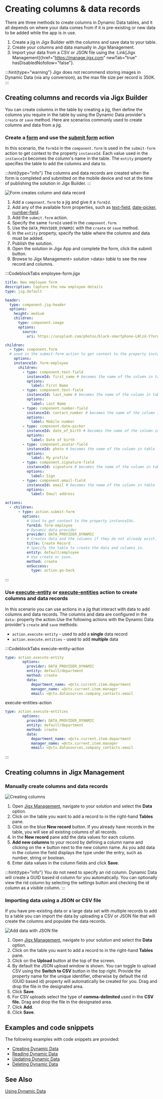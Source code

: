 # Creating columns & data records

There are three methods to create columns in Dynamic Data tables, and it all depends on where your data comes from if it is pre-existing or new data to be added while the app is in use.

1. Create a jig in Jigx Builder with the columns and save data to your table.
2. Create your columns and data manually in Jigx Management.
3. Import your data from a CSV or JSON file using the :Link[Jigx Management]{href="https://manage.jigx.com" newTab="true" hasDisabledNofollow="false"}.

:::hint{type="warning"}
Jigx does not recommend storing images in Dynamic Data (via any conversion), as the max file size per record is 350K.
:::

## Creating columns and records via Jigx Builder

You can create columns in the table by creating a jig, then define the columns you require in the table by using the Dynamic Data provider's `create` or `save` method.
Here are scenarios commonly used to create columns and data from a jig.

### Create a [**form**](https://docs.jigx.com/examples/form) and use the [**submit form**](https://docs.jigx.com/examples/submit-form) action

In this scenario, the `formId` in the `component.form` is used in the `submit-form` action to get context to the property `instanceId`. Each value used in the `instanceId` becomes the column's name in the table. The `entity` property specifies the table to add the columns and data to.

:::hint{type="info"}
The columns and data records are created when the form is completed and submitted on the mobile device and not at the time of publishing the solution in Jigx Builder.
:::

![Form creates column and data record](https://archbee-image-uploads.s3.amazonaws.com/x7vdIDH6-ScTprfmi2XXX/jjL4vN_lEb3UbFsv42yPN_dd-column-form.png "Form creates column and data record")

1. Add a `component.form` to a jig and give it a `formId`.
2. Add any of the available form properties, such as [text-field](https://docs.jigx.com/examples/text-field), [date-picker](https://docs.jigx.com/examples/date-picker), [number-field](https://docs.jigx.com/examples/number-field).
3. Add the `submit.form` action.
4. Specify the same `formId` used in the `component.form`.
5. Use the `DATA_PROVIDER_DYNAMIC` with the `create` or `save` method.
6. In the `entity` property, specify the table where the columns and data must be added.
7. Publish the solution.
8. Open the solution in Jigx App and complete the form, click the submit button.
9. Browse to Jigx Management> *solution* >data> *table* to see the new record and columns.

:::CodeblockTabs
employee-form.jigx

```yaml
title: New employee form
description: Capture the new employee details
type: jig.default

header:
  type: component.jig-header
  options:
    height: medium
    children:
      type: component.image
      options:
        source:
          uri: https://unsplash.com/photos/black-smartphone-LNlzd-Y7orw

children:
  - type: component.form
  # used in the submit-form action to get context to the property instanceId.
    options:
    instanceId: form-employee 
      children:
        - type: component.text-field
          instanceId: first_name # becomes the name of the column in table
          options:
            label: First Name
        - type: component.text-field
          instanceId: last_name # becomes the name of the column in table
          options:
            label: Last Name
        - type: component.number-field
          instanceId: contact_number # becomes the name of the column in table
          options:
            label: Mobile number
        - type: component.date-picker
          instanceId: date_of_birth # becomes the name of the column in table
          options:
            label: Date of birth
        - type: component.avatar-field
          instanceId: photo # becomes the name of the column in table
          options:
            label: My profile
        - type: component.signature-field
          instanceId: signature # becomes the name of the column in table
          options:
            label: Sign
        - type: component.email-field
          instanceId: email # becomes the name of the column in table
          options:
            label: Email address

actions:
  - children:
      - type: action.submit-form
        options:
          # Used to get context to the property instanceIds.
          formId: form-employee 
          # Dynamic data provider
          provider: DATA_PROVIDER_DYNAMIC 
          # Creates data and the columns if they do not already exist.
          title: Create Record 
          # Specify the table to create the data and columns in.
          entity: default/employee 
          # Use create or save.
          method: create 
          onSuccess:
            type: action.go-back
```
:::

### Use [execute-entity](https://docs.jigx.com/examples/execute-entity) or [execute-entities](https://docs.jigx.com/examples/execute-entities) action to create columns and data records

In this scenario you can use actions in a jig that interact with data to add columns and data records. The columns and data are configured in the `data:` property the action.Use the following actions with the Dynamic Data provider's `create` and `save` methods:

- `action.execute-entity` - used to add a **single** data record
- `action.execute.entities` - used to add **multiple** data

:::CodeblockTabs
execute-entity-action

```yaml
type: action.execute-entity
        options:
          provider: DATA_PROVIDER_DYNAMIC
          entity: default/department
          method: create
          data:
            department_name: =@ctx.current.item.department
            manager_name: =@ctx.current.item.manager
            email: =@ctx.datasources.company_contacts.email
```

execute-entities-action

```yaml
type: action.execute-entities
        options:
          provider: DATA_PROVIDER_DYNAMIC
          entity: default/department
          method: create
          data:
            department_name: =@ctx.current.item.department
            manager_name: =@ctx.current.item.manager
            email: =@ctx.datasources.company_contacts.email
```
:::

## Creating columns in Jigx Management

### Manually create columns and data records

![Creating columns](https://archbee-image-uploads.s3.amazonaws.com/x7vdIDH6-ScTprfmi2XXX/-v-otw_CzhfHNQXOJf403_dd-column-mngt.gif "Creating columns")

1. Open [Jigx Management](<./../../../../Administration/Management Overview.md>), navigate to your solution and select the **Data** option.
2. Click on the table you want to add a record to in the right-hand **Tables** pane.
3. Click on the blue **New record** button. If you already have records in the table, you will see all existing columns of all records.
4. In the **New record** pane add the data values for each column.
5. **Add new columns** to your record by defining a column name and clicking on the **+** button next to the new column name. As you add data in the column the field displays the type under the entry, such as number, string or boolean.
6. Enter data values in the column fields and click **Save**.

:::hint{type="info"}
You do not need to specify an rid column. Dynamic Data will create a GUID based id column for you automatically. You can optionally view the rid column by selecting the settings button and checking the id column as a visible column.
:::

### Importing data using a JSON or CSV file

If you have pre-existing data or a large data set with multiple records to add to a table you can import the data by uploading a CSV or JSON file that will create the columns and populate the data records.

![Add data with JSON file](https://archbee-image-uploads.s3.amazonaws.com/x7vdIDH6-ScTprfmi2XXX/VxJ6gOJHXhZK-UOxQvsf9_dd-addjson.gif "Add data with JSON file")

1. Open [Jigx Management](<./../../../../Administration/Management Overview.md>), navigate to your solution and select the **Data** option.
2. Click on the table you want to add a record to in the right-hand **Tables** pane.
3. Click on the **Upload** button at the top of the screen.
4. By default the JSON upload window is shown. You can toggle to upload CSV using the **Switch to CSV** button in the top right. Provide the property name for the unique identifier, otherwise by default the rid (GUID based id) property will automatically be created for you. Drag and drop the file in the designated area.
5. Click **Save**.
6. For CSV uploads select the type of **comma-delimited** used in the **CSV file.** Drag and drop the file in the designated area.
7. Click **Add**.
8. Click **Save**.

## Examples and code snippets

The following examples with code snippets are provided:

- [Creating Dynamic Data](https://docs.jigx.com/examples/creating-dynamic-data)
- [Reading Dynamic Data](https://docs.jigx.com/examples/reading-dynamic-data)
- [Updating Dynamic Data](https://docs.jigx.com/examples/updating-dynamic-data)
- [Deleting Dynamic Data](https://docs.jigx.com/examples/deleting-dynamic-data)

## See Also

[Using Dynamic Data](<./Using Dynamic Data.md>)
